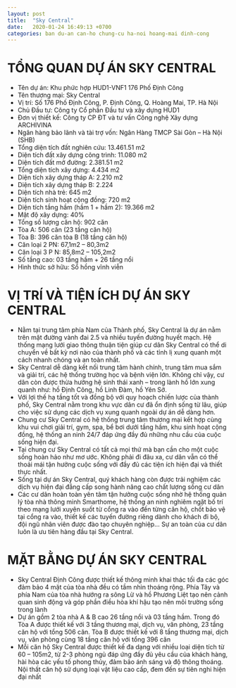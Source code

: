 ```yaml
---
layout: post
title:  "Sky Central"
date:   2020-01-24 16:49:13 +0700
categories: ban du-an can-ho chung-cu ha-noi hoang-mai dinh-cong
---
```


# TỔNG QUAN DỰ ÁN SKY CENTRAL 
- Tên dự án: Khu phức hợp HUD1-VNF1 176 Phố Định Công 
- Tên thương mại: Sky Central 
- Vị trí: Số 176 Phố Định Công, P. Định Công, Q. Hoàng Mai, TP. Hà Nội 
- Chủ Đầu tư: Công ty Cổ phần Đầu tư và xây dựng HUD1 
- Đơn vị thiết kế: Công ty CP ĐT và tư vấn Công nghệ Xây dựng ARCHIVINA 
- Ngân hàng bảo lãnh và tài trợ vốn: Ngân Hàng TMCP Sài Gòn – Hà Nội (SHB) 
- Tổng diện tích đất nghiên cứu: 13.461.51 m2 
- Diện tích đất xây dựng công trình: 11.080 m2 
- Diện tích đất mở đường: 2.381.51 m2 
- Tổng diện tích xây dựng: 4.434 m2 
- Diện tích xây dựng tháp A: 2.210 m2 
- Diện tích xây dựng tháp B: 2.224 
- Diện tích nhà trẻ: 645 m2 
- Diện tích sinh hoạt cộng đồng: 720 m2 
- Diện tích tầng hầm (hầm 1 + hầm 2): 19.366 m2 
- Mật độ xây dựng: 40% 
- Tổng số lượng căn hộ: 902 căn 
- Tòa A: 506 căn (23 tầng căn hộ) 
- Tòa B: 396 căn tòa B (18 tầng căn hộ) 
- Căn loại 2 PN: 67,1m2 – 80,3m2 
- Căn loại 3 P N: 85,8m2 – 105,2m2 
- Số tầng cao: 03 tầng hầm + 26 tầng nổi 
- Hình thức sở hữu: Sổ hồng vĩnh viễn
 
# VỊ TRÍ VÀ TIỆN ÍCH DỰ ÁN SKY CENTRAL 
- Nằm tại trung tâm phía Nam của Thành phố, Sky Central là dự án nằm trên mặt đường vành đai 2.5 và nhiều tuyến đường huyết mạch. Hệ thống mạng lưới giao thông thuận tiện giúp cư dân Sky Central có thể di chuyển về bất kỳ nơi nào của thành phố và các tỉnh lị xung quanh một cách nhanh chóng và an toàn nhất. 
- Sky Central dễ dàng kết nối trung tâm hành chính, trung tâm mua sắm và giải trí, các hệ thống trường học và bệnh viện lớn. Không chỉ vậy, cư dân còn được thừa hưởng hệ sinh thái xanh – trong lành hồ lớn xung quanh như: hồ Định Công, hồ Linh Đàm, hồ Yên Sở.
- Với lợi thế hạ tầng tốt và đồng bộ với quy hoạch chiến lược của thành phố, Sky Central nằm trong khu vực dân cư đã ổn định sống từ lâu, giúp cho việc sử dụng các dịch vụ xung quanh ngoài dự án dễ dàng hơn.
- Chung cư Sky Central có hệ thống trung tâm thương mại kết hợp cùng khu vui chơi giải trí, gym, spa, bể bơi dưới tầng hầm, khu sinh hoạt cộng đồng, hệ thống an ninh 24/7 đáp ứng đầy đủ những nhu cầu của cuộc sống hiện đại.
- Tại chung cư Sky Central có tất cả mọi thứ mà bạn cần cho một cuộc sống hoàn hảo như mơ ước. Không phải đi đâu xa, cư dân vẫn có thể thoải mái tận hưởng cuộc sống với đầy đủ các tiện ích hiện đại và thiết thực nhất.
- Sống tại dự án Sky Central, quý khách hàng còn được trải nghiệm các dịch vụ hiện đại đẳng cấp song hành nâng cao chất lượng sống cư dân
- Các cư dân hoàn toàn yên tâm tận hưởng cuộc sống nhờ hệ thống quản lý tòa nhà thông minh Smarthome, hệ thống an ninh nghiêm ngặt bố trí theo mạng lưới xuyên suốt từ cổng ra vào đến từng căn hộ, chốt bảo vệ tại cổng ra vào, thiết kế các tuyến đường riêng dành cho khách đi bộ, đội ngũ nhân viên được đào tạo chuyên nghiệp… Sự an toàn của cư dân luôn là ưu tiên hàng đầu tại Sky Central.
 
# MẶT BẰNG DỰ ÁN SKY CENTRAL 
- Sky Central Định Công được thiết kế thông minh khai thác tối đa các góc đảm bảo 4 mặt của tòa nhà đều có tầm nhìn thoáng rộng. Phía Tây và phía Nam của tòa nhà hướng ra sông Lừ và hồ Phương Liệt tạo nên cảnh quan sinh động và góp phần điều hòa khí hậu tạo nên môi trường sống trong lành
- Dự án gồm 2 tòa nhà A & B cao 26 tầng nổi và 03 tầng hầm. Trong đó Tòa A được thiết kế với 3 tầng thương mại, dịch vụ, văn phòng, 23 tầng căn hộ với tổng 506 căn. Tòa B được thiết kế với 8 tầng thương mại, dịch vụ, văn phòng cùng 18 tầng căn hộ với tổng 396 căn
- Mỗi căn hộ Sky Central được thiết kế đa dạng với nhiều loại diện tích từ 60 – 105m2, từ 2-3 phòng ngủ đáp ứng đầy đủ yêu cầu của khách hàng, hài hòa các yếu tố phong thủy, đảm bảo ánh sáng và độ thông thoáng. Nội thất căn hộ sử dụng loại vật liệu cao cấp, đem đến sự tiên nghi hiện đại nhất